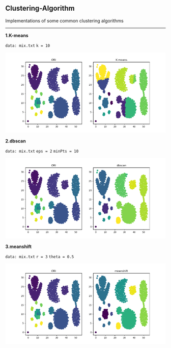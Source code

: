 ## Clustering-Algorithm
Implementations of some common clustering algorithms

----

**1.K-means**

`data: mix.txt`
`k = 10`

![meanshift](https://github.com/mzx5464/Clustering-Algorithm/blob/master/img/mix_k10.png)





**2.dbscan**

`data: mix.txt`
`eps = 2`
`minPts = 10`

![dbscan](https://github.com/mzx5464/Clustering-Algorithm/blob/master/img/mix_e2m10.png)





**3.meanshift**

`data: mix.txt`
`r = 3`
`theta = 0.5`


![meanshift](https://github.com/mzx5464/Clustering-Algorithm/blob/master/img/mix_r3t0.5.png)
